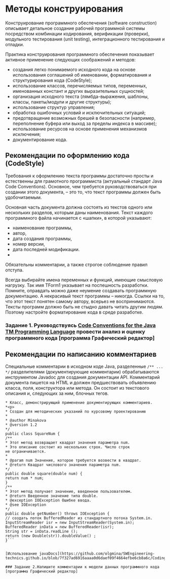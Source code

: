 # Методы конструирования
Конструирование программного обеспечения (software construction) описывает детальное создание рабочей программной системы посредством комбинации кодирования, верификации (проверки), модульного тестирования (unit testing), интеграционного тестирования и отладки.

Практика конструирования программного обеспечения показывает активное применение следующих соображений и методов:
- создания легко понимаемого исходного кода на основе использования соглашений об именовании, форматирования и структурирования кода (CodeStyle);
- использование классов, перечисляемых типов, переменных, именованных констант и других выразительных сущностей;
- организация исходного текста (лямбда-выражения, шаблоны, классы, пакеты/модули и другие структуры);
- использование структур управления;
- обработка ошибочных условий и исключительных ситуаций;
- предотвращение возможных брешей в безопасности (например, переполнение буфера или выход за пределы индекса в массиве);
- использование ресурсов на основе применения механизмов исключения;
- документирование кода.


## Рекомендации по оформлению кода (CodeStyle)

Требования к оформлению текста программы достаточно просты и естественны для грамотного программиста (актуальный стандарт Java Code Conventions). Основное, чем требуется руководствоваться при создании этого документа, – это то, что текст программы должен быть удобочитаемым.

Основная часть документа должна состоять из текстов одного или нескольких разделов, которым даны наименования. Текст каждого программного файла начинается с «шапки», в которой указывают:

- наименование программы,
- автор,
- дата создания программы,
- номер версии,
- дата последней модификации.
- 
Обязательны комментарии, а также строгое соблюдение правил отступа.

Всегда выбирайте имена переменных и функций, имеющие смысловую нагрузку. Так имя TForm1 указывает на поспешность разработки.
Помните, оправдать можно даже неумение создавать программную документацию. А некрасивый текст программы – никогда. Ссылки на то, что этот текст понятен самому автору, всерьез не воспринимаются. Тексты программ должно быть не стыдно давать читать другим людям. Поэтому настройте форматирование кода в среде разработке.

### Задание 1. Руководствуясь [Code Conventions for the Java TM Programming Language](http://www.nestor.minsk.by/sr/2006/02/sr60201.html) провести анализ и оценку программного кода [программа Графический редактор]

## Рекомендации по написанию комментариев

Специальные комментарии в исходном коде Java, разделенные ``/** ... */`` разделителями (документирующие комментарии) обрабатываются инструментом Javadoc для создания документации API. Комментарий документа пишется на HTML и должен предшествовать объявлению класса, поля, конструктора или метода. Он состоит из текстового описания и, следующих за ним, блочных тегов.

```/**
* Класс, демонстрирующий применение документирующих комментариев.
*<p>
* Создан для методических указаний по курсовому проектированию
*
* @author Minakova
* @version 1.2
*/
public class SquareNum {
/**
* Этот метод возвращает квадрат значения параметра num.
* Это описание состоит из нескольких строк. Число строк
не ограничивается.
*
* @param num Значение, которое требуется возвести в квадрат.
* @return Квадрат числового значения параметра num.
*/
public double square(double num) {
return num * num;
}
/**
* Этот метод получает значение, введенное пользователем.
* @return Введенное значение типа double.
* @exception IOException Ошибке ввода.
* @see IOException
*/
public double getNumber() throws IOException {
// создать поток BufferedReader из стандартного потока System.in.
InputStreamReader isr = new InputStreamReader(System.in);
BufferedReader inData = new BufferedReader(isr);
String str = inData.readLine ();
return (new Double(str)).doubleValue() ;
}```


[Использование javaDocs](https://github.com/olgmina/SWEngineering-technics.github.io/blob/7f327ad6916aaaa0d6daef09f4664efbe6cb8a6c/Coding/Jadocs.md)

### Задание 2.Напишите комментарии к модели данных программного кода [программа Графический редактор]




